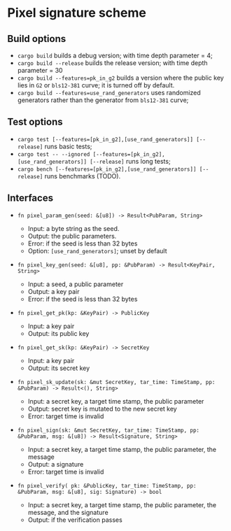 # Pixel signature scheme

## Build options

* `cargo build` builds a debug version; with time depth parameter = 4;
* `cargo build --release` builds the release version; with time depth parameter = 30
* `cargo build --features=pk_in_g2` builds a version where the public key lies in `G2` or `bls12-381` curve; it is turned off by default.
* `cargo build --features=use_rand_generators` uses randomized generators rather than the generator from `bls12-381` curve;

## Test options
* `cargo test [--features=[pk_in_g2],[use_rand_generators]] [--release]` runs basic tests;
* `cargo test -- --ignored [--features=[pk_in_g2],[use_rand_generators]] [--release]` runs long tests;
* `cargo bench [--features=[pk_in_g2],[use_rand_generators]] [--release]` runs benchmarks (TODO).

## Interfaces


* `fn pixel_param_gen(seed: &[u8]) -> Result<PubParam, String>`
  * Input: a byte string as the seed.
  * Output: the public parameters.
  * Error: if the seed is less than 32 bytes
  * Option: `[use_rand_generators]`; unset by default

* `fn pixel_key_gen(seed: &[u8], pp: &PubParam) -> Result<KeyPair, String>`  
  * Input: a seed, a public parameter
  * Output: a key pair
  * Error: if the seed is less than 32 bytes

* `fn pixel_get_pk(kp: &KeyPair) -> PublicKey`
  * Input: a key pair
  * Output: its public key

* `fn pixel_get_sk(kp: &KeyPair) -> SecretKey`
  * Input: a key pair
  * Output: its secret key

* `fn pixel_sk_update(sk: &mut SecretKey, tar_time: TimeStamp, pp: &PubParam) -> Result<(), String>`
  * Input: a secret key,  a target time stamp, the public parameter
  * Output: secret key is mutated to the new secret key
  * Error: target time is invalid

* `fn pixel_sign(sk: &mut SecretKey, tar_time: TimeStamp, pp: &PubParam, msg: &[u8]) -> Result<Signature, String>`
  * Input: a secret key, a target time stamp, the public parameter, the message
  * Output: a signature
  * Error: target time is invalid

* `fn pixel_verify( pk: &PublicKey, tar_time: TimeStamp, pp: &PubParam, msg: &[u8], sig: Signature) -> bool`
  * Input: a secret key, a target time stamp, the public parameter, the message, and the signature
  * Output: if the verification passes
